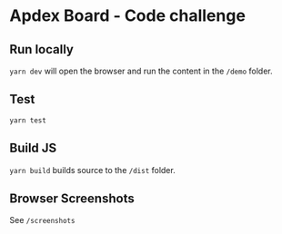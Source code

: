 Apdex Board - Code challenge
============================

Run locally
-----------

`yarn dev` will open the browser and run the content in the `/demo` folder.

Test
----

`yarn test`

Build JS
--------

`yarn build` builds source to the `/dist` folder.

Browser Screenshots
-------------------

See `/screenshots`